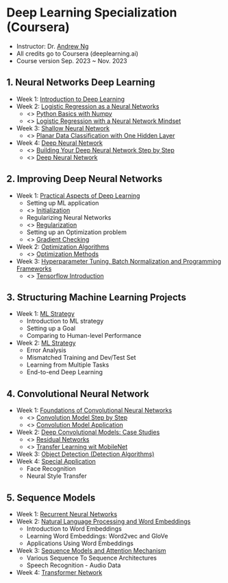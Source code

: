 # Deep Learning Specialization (Coursera) 
* Instructor: Dr. [Andrew Ng](http://www.andrewng.org/)
* All credits go to Coursera (deeplearning.ai)
* Course version Sep. 2023 ~ Nov. 2023

## 1. Neural Networks Deep Learning 
* Week 1: [Introduction to Deep Learning](https://github.com/HyunjyungOh/Deep-Learning-Specialization/blob/24c895ebf978c820380d450e450213f542b1a46d/Lecture%20Notes/C1_W1.pdf)
* Week 2: [Logistic Regression as a Neural Networks](https://github.com/HyunjyungOh/Deep-Learning-Specialization/blob/24c895ebf978c820380d450e450213f542b1a46d/Lecture%20Notes/C1_W2.pdf)
     * <> [Python Basics with Numpy](C1_Coding_Assignments/W2A1/Python_Basics_with_Numpy.ipynb)
     * <> [Logistic Regression with a Neural Network Mindset](C1_Coding_Assignments/W2A2/Logistic_Regression_with_a_Neural_Network_mindset.ipynb)
* Week 3: [Shallow Neural Network](https://github.com/HyunjyungOh/Deep-Learning-Specialization/blob/24c895ebf978c820380d450e450213f542b1a46d/Lecture%20Notes/C1_W3.pdf)
     * <> [Planar Data Classification with One Hidden Layer](C1_Coding_Assignments/W3A1/Planar_data_classification_with_one_hidden_layer.ipynb)
* Week 4: [Deep Neural Network](https://github.com/HyunjyungOh/Deep-Learning-Specialization/blob/24c895ebf978c820380d450e450213f542b1a46d/Lecture%20Notes/C1_W4.pdf)
     * <> [Building Your Deep Neural Network Step by Step](C1_Coding_Assignments/W4A1/Building_your_Deep_Neural_Network_Step_by_Step.ipynb)
     * <> [Deep Neural Network](C1_Coding_Assignments/W4A2/Deep%20Neural%20Network%20-%20Application.ipynb)

## 2. Improving Deep Neural Networks
* Week 1: [Practical Aspects of Deep Learning](https://github.com/HyunjyungOh/Deep-Learning-Specialization/blob/24c895ebf978c820380d450e450213f542b1a46d/Lecture%20Notes/C2_W1.pdf)
  * Setting up ML application
  * <> [Initialization](C2_Coding_Assignments/W1A1/Initialization.ipynb)
  * Regularizing Neural Networks
  * <> [Regularization](C2_Coding_Assignments/W1A2/Regularization.ipynb)
  * Setting up an Optimization problem
  * <> [Gradient Checking](C2_Coding_Assignments/W1A3/Gradient_Checking.ipynb)
* Week 2: [Optimization Algorithms](https://github.com/HyunjyungOh/Deep-Learning-Specialization/blob/24c895ebf978c820380d450e450213f542b1a46d/Lecture%20Notes/C2_W2.pdf)
    * <> [Optimization Methods](C2_Coding_Assignments/W2A1/Optimization_methods.ipynb)
* Week 3: [Hyperparameter Tuning, Batch Normalization and Programming Frameworks](https://github.com/HyunjyungOh/Deep-Learning-Specialization/blob/24c895ebf978c820380d450e450213f542b1a46d/Lecture%20Notes/C2_W3.pdf)
    * <> [Tensorflow Introduction](C2_Coding_Assignments/W3A1/Tensorflow_introduction.ipynb)
## 3. Structuring Machine Learning Projects
* Week 1: [ML Strategy](https://github.com/HyunjyungOh/Deep-Learning-Specialization/blob/24c895ebf978c820380d450e450213f542b1a46d/Lecture%20Notes/C3_W1.pdf)
  * Introduction to ML strategy
  * Setting up a Goal
  * Comparing to Human-level Performance
* Week 2: [ML Strategy](https://github.com/HyunjyungOh/Deep-Learning-Specialization/blob/24c895ebf978c820380d450e450213f542b1a46d/Lecture%20Notes/C3_W2.pdf)
  * Error Analysis
  * Mismatched Training and Dev/Test Set
  * Learning from Multiple Tasks
  * End-to-end Deep Learning
    
## 4. Convolutional Neural Network
* Week 1: [Foundations of Convolutional Neural Networks](https://github.com/HyunjyungOh/Deep-Learning-Specialization/blob/24c895ebf978c820380d450e450213f542b1a46d/Lecture%20Notes/C4_W1.pdf)
    * <> [Convolution Model Step by Step](W1A1/Convolution_model_Step_by_Step_v1.ipynb)
    * <> [Convolution Model Application](W1A2/Convolution_model_Application.ipynb)
* Week 2: [Deep Convolutional Models: Case Studies](https://github.com/HyunjyungOh/Deep-Learning-Specialization/blob/24c895ebf978c820380d450e450213f542b1a46d/Lecture%20Notes/C4_W2.pdf)
    * <> [Residual Networks](C4_Coding_Assignments/W2A1/Residual_Networks.ipynb)
    * <> [Transfer Learning wit MobileNet](C4_Coding_Assignments/W2A2/Transfer_learning_with_MobileNet_v1.ipynb)
* Week 3: [Object Detection (Detection Algorithms)](https://github.com/HyunjyungOh/Deep-Learning-Specialization/blob/24c895ebf978c820380d450e450213f542b1a46d/Lecture%20Notes/C4_W3.pdf)
* Week 4: [Special Application](https://github.com/HyunjyungOh/Deep-Learning-Specialization/blob/24c895ebf978c820380d450e450213f542b1a46d/Lecture%20Notes/C4_W4.pdf)
  *  Face Recognition
  *  Neural Style Transfer
    
## 5. Sequence Models
* Week 1: [Recurrent Neural Networks](https://github.com/HyunjyungOh/Deep-Learning-Specialization/blob/24c895ebf978c820380d450e450213f542b1a46d/Lecture%20Notes/C5_W1.pdf)
* Week 2: [Natural Language Processing and Word Embeddings](https://github.com/HyunjyungOh/Deep-Learning-Specialization/blob/24c895ebf978c820380d450e450213f542b1a46d/Lecture%20Notes/C5_W2.pdf)
  * Introduction to Word Embeddings
  * Learning Word Embeddings: Word2vec and GloVe
  * Applications Using Word Embeddings
* Week 3: [Sequence Models and Attention Mechanism](https://github.com/HyunjyungOh/Deep-Learning-Specialization/blob/24c895ebf978c820380d450e450213f542b1a46d/Lecture%20Notes/C5_W3.pdf)
  * Various Sequence To Sequence Architectures
  * Speech Recognition - Audio Data
* Week 4: [Transformer Network](https://github.com/HyunjyungOh/Deep-Learning-Specialization/blob/24c895ebf978c820380d450e450213f542b1a46d/Lecture%20Notes/C5_W4.pdf)

